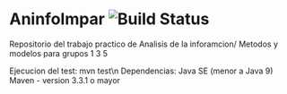 # AninfoImpar ![Build Status](https://travis-ci.org/Titolasanta/AninfoImpar.svg?branch=master)
Repositorio del trabajo practico de Analisis de la inforamcion/ Metodos y modelos para grupos 1 3 5

Ejecucion del test: mvn test\n
Dependencias: Java SE (menor a Java 9)
              Maven - version 3.3.1 o mayor

